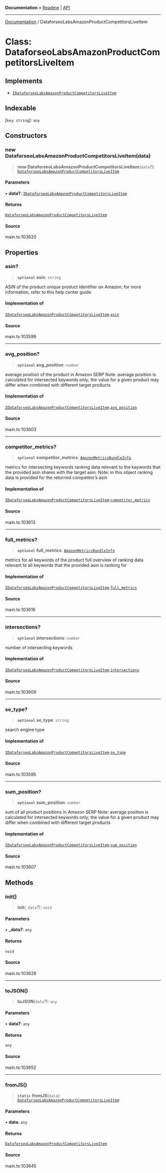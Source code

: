 **Documentation** • [Readme](../README.md) \| [API](../globals.md)

***

[Documentation](../README.md) / DataforseoLabsAmazonProductCompetitorsLiveItem

# Class: DataforseoLabsAmazonProductCompetitorsLiveItem

## Implements

- [`IDataforseoLabsAmazonProductCompetitorsLiveItem`](../interfaces/IDataforseoLabsAmazonProductCompetitorsLiveItem.md)

## Indexable

 \[`key`: `string`\]: `any`

## Constructors

### new DataforseoLabsAmazonProductCompetitorsLiveItem(data)

> **new DataforseoLabsAmazonProductCompetitorsLiveItem**(`data`?): [`DataforseoLabsAmazonProductCompetitorsLiveItem`](DataforseoLabsAmazonProductCompetitorsLiveItem.md)

#### Parameters

• **data?**: [`IDataforseoLabsAmazonProductCompetitorsLiveItem`](../interfaces/IDataforseoLabsAmazonProductCompetitorsLiveItem.md)

#### Returns

[`DataforseoLabsAmazonProductCompetitorsLiveItem`](DataforseoLabsAmazonProductCompetitorsLiveItem.md)

#### Source

main.ts:103620

## Properties

### asin?

> **`optional`** **asin**: `string`

ASIN of the product
unique product identifier on Amazon;
for more information, refer to this help center guide

#### Implementation of

[`IDataforseoLabsAmazonProductCompetitorsLiveItem`](../interfaces/IDataforseoLabsAmazonProductCompetitorsLiveItem.md).[`asin`](../interfaces/IDataforseoLabsAmazonProductCompetitorsLiveItem.md#asin)

#### Source

main.ts:103599

***

### avg\_position?

> **`optional`** **avg\_position**: `number`

average position of the product in Amazon SERP
Note: average position is calculated for intersected keywords only;
the value for a given product may differ when combined with different target products

#### Implementation of

[`IDataforseoLabsAmazonProductCompetitorsLiveItem`](../interfaces/IDataforseoLabsAmazonProductCompetitorsLiveItem.md).[`avg_position`](../interfaces/IDataforseoLabsAmazonProductCompetitorsLiveItem.md#avg_position)

#### Source

main.ts:103603

***

### competitor\_metrics?

> **`optional`** **competitor\_metrics**: [`AmazonMetricsBundleInfo`](AmazonMetricsBundleInfo.md)

metrics for intersecting keywords
ranking data relevant to the keywords that the provided asin shares with the target asin;
Note: in this object ranking data is provided for the returned competitor’s asin

#### Implementation of

[`IDataforseoLabsAmazonProductCompetitorsLiveItem`](../interfaces/IDataforseoLabsAmazonProductCompetitorsLiveItem.md).[`competitor_metrics`](../interfaces/IDataforseoLabsAmazonProductCompetitorsLiveItem.md#competitor_metrics)

#### Source

main.ts:103613

***

### full\_metrics?

> **`optional`** **full\_metrics**: [`AmazonMetricsBundleInfo`](AmazonMetricsBundleInfo.md)

metrics for all keywords of the product
full overview of ranking data relevant to all keywords that the provided asin is ranking for

#### Implementation of

[`IDataforseoLabsAmazonProductCompetitorsLiveItem`](../interfaces/IDataforseoLabsAmazonProductCompetitorsLiveItem.md).[`full_metrics`](../interfaces/IDataforseoLabsAmazonProductCompetitorsLiveItem.md#full_metrics)

#### Source

main.ts:103616

***

### intersections?

> **`optional`** **intersections**: `number`

number of intersecting keywords

#### Implementation of

[`IDataforseoLabsAmazonProductCompetitorsLiveItem`](../interfaces/IDataforseoLabsAmazonProductCompetitorsLiveItem.md).[`intersections`](../interfaces/IDataforseoLabsAmazonProductCompetitorsLiveItem.md#intersections)

#### Source

main.ts:103609

***

### se\_type?

> **`optional`** **se\_type**: `string`

search engine type

#### Implementation of

[`IDataforseoLabsAmazonProductCompetitorsLiveItem`](../interfaces/IDataforseoLabsAmazonProductCompetitorsLiveItem.md).[`se_type`](../interfaces/IDataforseoLabsAmazonProductCompetitorsLiveItem.md#se_type)

#### Source

main.ts:103595

***

### sum\_position?

> **`optional`** **sum\_position**: `number`

sum of all product positions in Amazon SERP
Note: average position is calculated for intersected keywords only;
the value for a given product may differ when combined with different target products

#### Implementation of

[`IDataforseoLabsAmazonProductCompetitorsLiveItem`](../interfaces/IDataforseoLabsAmazonProductCompetitorsLiveItem.md).[`sum_position`](../interfaces/IDataforseoLabsAmazonProductCompetitorsLiveItem.md#sum_position)

#### Source

main.ts:103607

## Methods

### init()

> **init**(`_data`?): `void`

#### Parameters

• **\_data?**: `any`

#### Returns

`void`

#### Source

main.ts:103629

***

### toJSON()

> **toJSON**(`data`?): `any`

#### Parameters

• **data?**: `any`

#### Returns

`any`

#### Source

main.ts:103652

***

### fromJS()

> **`static`** **fromJS**(`data`): [`DataforseoLabsAmazonProductCompetitorsLiveItem`](DataforseoLabsAmazonProductCompetitorsLiveItem.md)

#### Parameters

• **data**: `any`

#### Returns

[`DataforseoLabsAmazonProductCompetitorsLiveItem`](DataforseoLabsAmazonProductCompetitorsLiveItem.md)

#### Source

main.ts:103645
